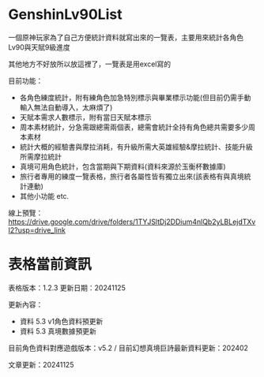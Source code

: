 # GenshinLv90List
一個原神玩家為了自己方便統計資料就寫出來的一覽表，主要用來統計各角色Lv90與天賦9級進度

其他地方不好放所以放這裡了，一覽表是用excel寫的

目前功能：
- 各角色練度統計，附有練角色加急特別標示與畢業標示功能(但目前仍需手動輸入無法自動導入，太麻煩了)
- 天賦本需求人數標示，附有當日天賦本標示
- 周本素材統計，分急需跟總需兩個表，總需會統計全持有角色總共需要多少周本素材
- 統計大概的經驗書與摩拉消耗，有升級所需大英雄經驗&摩拉統計、技能升級所需摩拉統計
- 真境可用角色統計，包含當期與下期資料(資料來源於玉衡杯數據庫)
- 旅行者專用的練度一覽表格，旅行者各屬性皆有獨立出來(該表格有與真境統計連動)
- 其他小功能 etc.

線上預覽：https://drive.google.com/drive/folders/1TYJSltDj2DDium4nlQb2yLBLejdTXvI2?usp=drive_link
# 表格當前資訊
表格版本：1.2.3 更新日期：20241125

更新內容：

-	資料	5.3 v1角色資料預更新
-	資料	5.3 真境數據預更新

目前角色資料對應遊戲版本：v5.2 / 目前幻想真境巨詩最新資料更新：202402

文章更新：20241125
